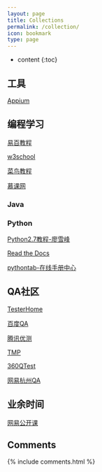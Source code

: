 ```yaml
---
layout: page
title: Collections
permalink: /collection/
icon: bookmark
type: page
---
```


* content
{:toc}

## 工具 ##

[Appium](http://appium.io/)



## 编程学习 ##

[易百教程](http://www.yiibai.com/)

[w3school](http://www.w3school.com.cn/index.html "w3school")

[菜鸟教程](http://www.runoob.com/)

[慕课网](http://www.imooc.com/)



### Java ###


### Python ###

[Python2.7教程-廖雪峰](http://www.liaoxuefeng.com/wiki/001374738125095c955c1e6d8bb493182103fac9270762a000 "Python2.7教程-廖雪峰")

[Read the Docs](https://readthedocs.org/)

[pythontab-在线手册中心](http://docs.pythontab.com/)


## QA社区 ##

[TesterHome](https://testerhome.com/ "TesterHome")

[百度QA](http://qa.baidu.com/)

[腾讯优测](http://bbs.utest.qq.com/)

[TMP](http://tmq.qq.com/)

[360QTest](http://test.360.cn/article.html)

[网易杭州QA](http://qa.blog.163.com/)

## 业余时间 ##

[网易公开课](http://open.163.com/)

## Comments

{% include comments.html %}
